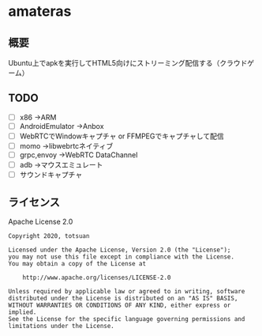 # amateras

## 概要
Ubuntu上でapkを実行してHTML5向けにストリーミング配信する（クラウドゲーム）

## TODO
- [ ] x86 →ARM
- [ ] AndroidEmulator →Anbox
- [ ] WebRTCでWindowキャプチャ or FFMPEGでキャプチャして配信
- [ ] momo →libwebrtcネイティブ
- [ ] grpc,envoy →WebRTC DataChannel
- [ ] adb →マウスエミュレート
- [ ] サウンドキャプチャ

## ライセンス
Apache License 2.0

```
Copyright 2020, totsuan

Licensed under the Apache License, Version 2.0 (the "License");
you may not use this file except in compliance with the License.
You may obtain a copy of the License at

    http://www.apache.org/licenses/LICENSE-2.0

Unless required by applicable law or agreed to in writing, software
distributed under the License is distributed on an "AS IS" BASIS,
WITHOUT WARRANTIES OR CONDITIONS OF ANY KIND, either express or implied.
See the License for the specific language governing permissions and
limitations under the License.
```
